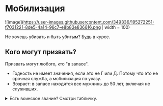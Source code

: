 # Мобилизация

![image](https://user-images.githubusercontent.com/349336/195272251-f7031221-8de5-4a14-96c7-e8b83e836616.png | width = 100)

Не хочешь убивать и быть убитым? Будь в курсе.

## Кого могут призвать?

Призвать могут любого, кто "в запасе".

- Годность не имеет значения, если это не Г или Д. Потому что это не срочная служба, а мобилизация по указу.
- Возраст: в запасе находятся все мужчины до 50 лет, включая не служивших.

<details>
  <summary>Есть воинское звание? Смотри табличку.</summary>
  | Звание          | В запасе до... |
  | --------------- | -------------- |
  | Рядовой / не служивший | 50 лет  |
  | Младшие офицеры        | 60 лет  |
  | Майоры, капитаны 3 ранга, подполковники, капитаны 2 ранга | 65 лет |
  | Выше | бессрочно |

</details>
